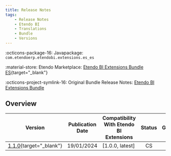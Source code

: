 ```yaml
---
title: Release Notes
tags:
    - Release Notes
    - Etendo BI
    - Translations
    - Bundle
    - Versions
---
```


:octicons-package-16: Javapackage: `com.etendoerp.etendobi.extensions.es_es`

:material-store: Etendo Marketplace:  [Etendo BI Extensions Bundle ES](https://marketplace.etendo.cloud/?#/product-details?module=9A01610D819C43F18BF44F1A91CBDC57){target="_blank"}

:octicons-project-symlink-16: Original Bundle Release Notes: [Etendo BI Extensions Bundle](/whats-new/release-notes/etendo-classic/bundles/etendobi-extensions/release-notes/)

## Overview

| Version | Publication Date | Compatibility With Etendo BI Extensions | Status | GitHub |
| ---     |       ---        |                  ---                    | :----: | :----: |
| [1.1.0](https://github.com/etendosoftware/com.etendoerp.etendobi.extensions.es_es/releases/tag/1.1.0){target="_blank"} | 19/01/2024 | [1.0.0, latest] | CS | :white_check_mark: |